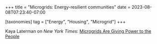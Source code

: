 +++
title = "Microgrids: Energy-resilient communities"
date = 2023-08-08T07:23:40-07:00

[taxonomies]
tag = ["Energy", "Housing", "Microgrid"]
+++

Kaya Laterman on _New York Times_: [Microgrids Are Giving Power to the People](https://www.nytimes.com/2023/08/07/realestate/microgrid-solar-power-energy.html)

<!-- more -->
